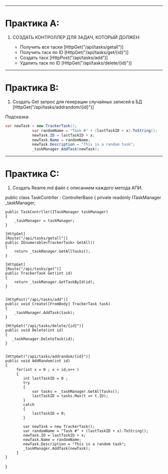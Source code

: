 

---
# Практика А:

1.  CОЗДАТЬ КОНТРОЛЛЕР ДЛЯ ЗАДАЧ, КОТОРЫЙ ДОЛЖЕН: 

    - Получить все таски        [HttpGet("/api/tasks/getall")]
    - Получить таск по ID       [HttpGet("/api/tasks/get/{id}")]
    - Создать таск              [HttpPost("/api/tasks/add")]
    - Удалить таск по ID        [HttpGet("/api/tasks/delete/{id}")]

 
--- 
# Практика B: 

1.  Cоздать Get запрос для генерации  случайных записей в  БД     
                                [HttpGet("/api/tasks/addrandom/{id}")]

Подсказка: 

```C#
var newTask = new TrackerTask();
            var randomName = "Task #" + (lastTaskID + x).ToString();
            newTask.ID = lastTaskID + x;       
            newTask.Name = randomName;  
            newTask.Description = "This is a random task";   
            _taskManager.AddTask(newTask); 
```

--- 
# Практика C:

1.  Cоздать Reame.md файл с описанием каждого метода АПИ.









































public class TaskContrller : ControllerBase
{
    private readonly ITaskManager _taskManager;

    public TaskContrller(ITaskManager taskManager)
    {
        _taskManager = taskManager;
    }   

    [HttpGet]
    [Route("/api/tasks/getall")]
    public IEnumerable<TrackerTask> GetAll()
    {
        return _taskManager.GetAllTasks();
    }

    [HttpGet]
    [Route("/api/tasks/get")]
    public TrackerTask Get(int id)
    {
        return _taskManager.GetTaskById(id);
    }


    [HttpPost("/api/tasks/add")]
    public void Create([FromBody] TrackerTask task)
    {
        _taskManager.AddTask(task);
    }

    [HttpGet("/api/tasks/delete/{id}")]
    public void Delete(int id)
    {  
       _taskManager.DeleteTask(id);
    }


    [HttpGet("/api/tasks/addrandom/{id}")]
    public void AddRandom(int id)
    {
         for(int x = 0 ; x < id;x++ )
         {
            int lastTaskID = 0 ;
            try
            {
                var tasks = _taskManager.GetAllTasks(); 
                lastTaskID = tasks.Max(t => t.ID);   
            } 
            catch
            {
                lastTaskID = 0; 
            }
            
            var newTask = new TrackerTask();
            var randomName = "Task #" + (lastTaskID + x).ToString();
            newTask.ID = lastTaskID + x;       
            newTask.Name = randomName;  
            newTask.Description = "This is a random task";   
            _taskManager.AddTask(newTask); 
         }
    }

}